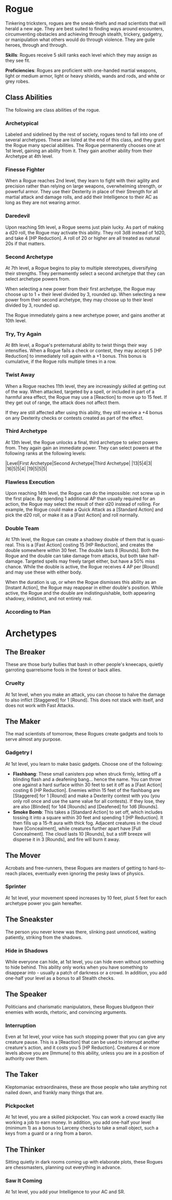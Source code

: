 # Rogue
Tinkering tricksters, rogues are the sneak-thiefs and mad scientists that will herald a new age. They are best suited to finding ways around encounters, circumventing obstacles and achieving through stealth, trickery, gadgetry, or manipulation what others would do through violence. They are guile heroes, through and through.

__Skills__: Rogues receive 5 skill ranks each level which they may assign as they see fit.

__Proficiencies__: Rogues are proficient with one-handed martial weapons, light or medium armor, light or heavy shields, wands and rods, and white or grey robes.

## Class Abilities
The following are class abilities of the rogue.

### Archetypical
Labeled and sidelined by the rest of society, rogues tend to fall into one of several archetypes. These are listed at the end of this class, and they grant the Rogue many special abilities. The Rogue permanently chooses one at 1st level, gaining an ability from it. They gain another ability from their Archetype at 4th level.

### Finesse Fighter
When a Rogue reaches 2nd level, they learn to fight with their agility and precision rather than relying on large weapons, overwhelming strength, or powerful armor. They use their Dexterity in place of their Strength for all martial attack and damage rolls, and add their Intelligence to their AC as long as they are not wearing armor.

### Daredevil
Upon reaching 5th level, a Rogue seems just plain lucky. As part of making a d20 roll, the Rogue may activate this ability. They roll 3d8 instead of 1d20, and take 4 [HP Reduction]. A roll of 20 or higher are all treated as natural 20s if that matters.

### Second Archetype
At 7th level, a Rogue begins to play to multiple stereotypes, diversifying their strengths. They permamently select a second archetype that they can select archetype powers from.

When selecting a new power from their first archetype, the Rogue may choose up to 1 + their level divided by 3, rounded up. When selecting a new power from their second archetype, they may choose up to their level divided by 3, rounded up.

The Rogue immediately gains a new archetype power, and gains another at 10th level.

### Try, Try Again
At 8th level, a Rogue's preternatural ability to twist things their way intensifies. When a Rogue fails a check or contest, they may accept 5 [HP Reduction] to immediately roll again with a +1 bonus. This bonus is cumulative, if the Rogue rolls multiple times in a row.

### Twist Away
When a Rogue reaches 11th level, they are increasingly skilled at getting out of the way. When attacked, targeted by a spell, or included in part of a harmful area effect, the Rogue may use a [Reaction] to move up to 15 feet. If they get out of range, the attack does not affect them.

If they are still affected after using this ability, they still receive a +4 bonus on any Dexterity checks or contests created as part of the effect.

### Third Archetype
At 13th level, the Rogue unlocks a final, third archetype to select powers from. They again gain an immediate power. They can select powers at the following ranks at the following levels:

|Level|First Archetype|Second Archetype|Third Archetype|
|13|5|4|3|
|16|5|5|4|
|19|5|5|5|

### Flawless Execution
Upon reaching 14th level, the Rogue can do the impossible: not screw up in the first place. By spending 1 additional AP than usually required for an action, the Rogue may select the result of their d20 instead of rolling. For example, the Rogue could make a Quick Attack as a [Standard Action] and pick the d20 roll, or make it as a [Fast Action] and roll normally.

### Double Team
At 17th level, the Rogue can create a shadowy double of them that is quasi-real. This is a [Fast Action] costing 15 [HP Reduction], and creates the double somewhere within 30 feet. The double lasts 8 [Rounds]. Both the Rogue and the double can take damage from attacks, but both take half-damage. Targeted spells may freely target either, but have a 50% miss chance. While the double is active, the Rogue receives 4 AP per [Round] and may use these with either body.

When the duration is up, or when the Rogue dismisses this ability as an [Instant Action], the Rogue may reappear in either double's position. While active, the Rogue and the double are indistinguishable, both appearing shadowy, indistinct, and not entirely real.

### According to Plan

# Archetypes

## The Breaker
These are those burly bullies that bash in other people's kneecaps, quietly garroting quarrelsome fools in the forest or back allies.

### Cruelty
At 1st level, when you make an attack, you can choose to halve the damage to also inflict [Staggered] for 1 [Round]. This does not stack with itself, and does not work with Fast Attacks.

## The Maker
The mad scientists of tomorrow, these Rogues create gadgets and tools to serve almost any purpose.

### Gadgetry I
At 1st level, you learn to make basic gadgets. Choose one of the following:
* __Flashbang__: These small canisters pop when struck firmly, letting off a blinding flash and a deafening bang... hence the name. You can throw one against a hard surface within 30 feet to set it off as a [Fast Action] costing 6 [HP Reduction]. Enemies within 15 feet of the flashbang are [Staggered] for 1 [Round] and make a Dexterity contest with you (you only roll once and use the same value for all contests). If they lose, they are also [Blinded] for 1d4 [Rounds] and [Deafened] for 1d6 [Rounds].
* __Smoke Bomb__: This takes a [Standard Action] to set off, which includes tossing it into a square within 30 feet and spending 1 [HP Reduction]. It then fills up a 15-ft aura with thick fog. Adjacent creatures in the cloud have [Concealment], while creatures further apart have [Full Concealment]. The cloud lasts 10 [Rounds], but a stiff breeze will disperse it in 3 [Rounds], and fire will burn it away.

## The Mover
Acrobats and free-runners, these Rogues are masters of getting to hard-to-reach places, eventually even ignoring the pesky laws of physics.

### Sprinter
At 1st level, your movement speed increases by 10 feet, plust 5 feet for each archetype power you gain hereafter.

## The Sneakster
The person you never knew was there, slinking past unnoticed, waiting patiently, striking from the shadows.

### Hide in Shadows
While everyone can hide, at 1st level, you can hide even without something to hide behind. This ability only works when you have something to disappear into - usually a patch of darkness or a crowd. In addition, you add one-half your level as a bonus to all Stealth checks.

## The Speaker
Politicians and charismatic manipulators, these Rogues bludgeon their enemies with words, rhetoric, and convincing arguments.

### Interruption
Even at 1st level, your voice has such stopping power that you can give any creature pause. This is a [Reaction] that can be used to interrupt another creature's action, and it costs you 5 [HP Reduction]. Creatures 4 or more levels above you are [Immune] to this ability, unless you are in a position of authority over them.

## The Taker
Kleptomaniac extraordinaires, these are those people who take anything not nailed down, and frankly many things that are.

### Pickpocket
At 1st level, you are a skilled pickpocket. You can work a crowd exactly like working a job to earn money. In addition, you add one-half your level (minimum 1) as a bonus to Larceny checks to take a small object, such a keys from a guard or a ring from a baron.

## The Thinker
Sitting quietly in dark rooms coming up with elaborate plots, these Rogues are chessmasters, planning out everything in advance.

### Saw It Coming
At 1st level, you add your Intelligence to your AC and SR.